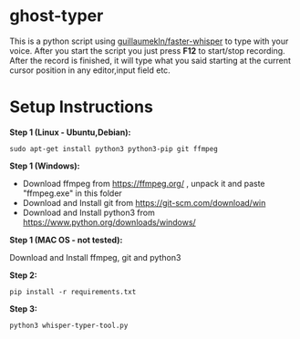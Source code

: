 # ghost-typer

This is a python script using [guillaumekln/faster-whisper](https://github.com/guillaumekln/faster-whisper) to type with your voice.
After you start the script you just press **F12** to start/stop recording. After the record is finished, it will type what you said starting at the current cursor position in any editor,input field etc.

# Setup Instructions

**Step 1 (Linux - Ubuntu,Debian):**

    sudo apt-get install python3 python3-pip git ffmpeg

**Step 1 (Windows):**

- Download ffmpeg from https://ffmpeg.org/ , unpack it and paste "ffmpeg.exe" in this folder
- Download and Install git from https://git-scm.com/download/win
- Download and Install python3 from https://www.python.org/downloads/windows/

**Step 1 (MAC OS - not tested):**

Download and Install ffmpeg, git and python3

**Step 2:**

    pip install -r requirements.txt

**Step 3:**

    python3 whisper-typer-tool.py
